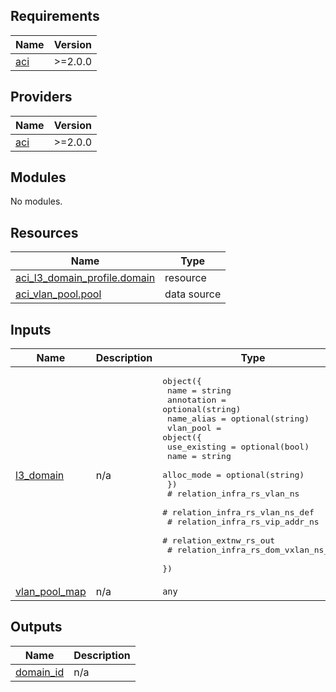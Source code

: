 <!-- BEGIN_TF_DOCS -->
## Requirements

| Name | Version |
|------|---------|
| <a name="requirement_aci"></a> [aci](#requirement\_aci) | >=2.0.0 |

## Providers

| Name | Version |
|------|---------|
| <a name="provider_aci"></a> [aci](#provider\_aci) | >=2.0.0 |

## Modules

No modules.

## Resources

| Name | Type |
|------|------|
| [aci_l3_domain_profile.domain](https://registry.terraform.io/providers/CiscoDevNet/aci/latest/docs/resources/l3_domain_profile) | resource |
| [aci_vlan_pool.pool](https://registry.terraform.io/providers/CiscoDevNet/aci/latest/docs/data-sources/vlan_pool) | data source |

## Inputs

| Name | Description | Type | Default | Required |
|------|-------------|------|---------|:--------:|
| <a name="input_l3_domain"></a> [l3\_domain](#input\_l3\_domain) | n/a | <pre>object({<br>    name       = string<br>    annotation = optional(string)<br>    name_alias = optional(string)<br>    vlan_pool       = object({<br>      use_existing  = optional(bool)<br>      name          = string<br>      alloc_mode    = optional(string)<br>    })<br>    # relation_infra_rs_vlan_ns<br>    # relation_infra_rs_vlan_ns_def<br>    # relation_infra_rs_vip_addr_ns<br>    # relation_extnw_rs_out<br>    # relation_infra_rs_dom_vxlan_ns_def<br>  })</pre> | n/a | yes |
| <a name="input_vlan_pool_map"></a> [vlan\_pool\_map](#input\_vlan\_pool\_map) | n/a | `any` | n/a | yes |

## Outputs

| Name | Description |
|------|-------------|
| <a name="output_domain_id"></a> [domain\_id](#output\_domain\_id) | n/a |
<!-- END_TF_DOCS -->